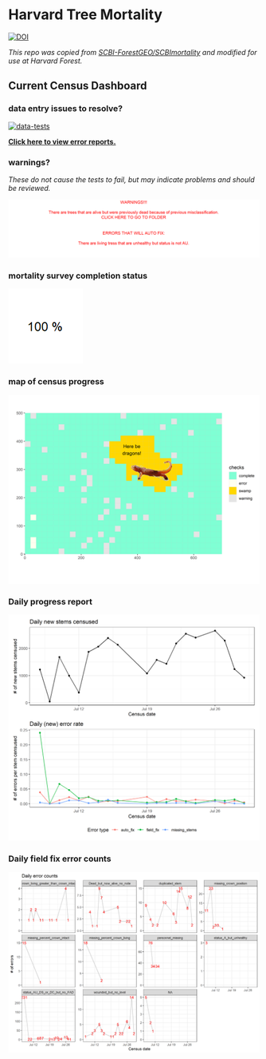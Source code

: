 # Harvard Tree Mortality 

[![DOI](https://zenodo.org/badge/383525380.svg)](https://zenodo.org/badge/latestdoi/383525380)

*This repo was copied from [SCBI-ForestGEO/SCBImortality](https://github.com/SCBI-ForestGEO/SCBImortality) and modified for use at Harvard Forest.*

## Current Census Dashboard

### data entry issues to resolve?
[![data-tests](https://github.com/SCBI-ForestGEO/HarvardMortality/workflows/data-tests/badge.svg)](https://github.com/SCBI-ForestGEO/HarvardMortality/tree/main/testthat/reports)

**[Click here to view error reports.](https://github.com/SCBI-ForestGEO/HarvardMortality/tree/main/testthat/reports/)**

### warnings? 
*These do not cause the tests to fail, but may indicate problems and should be reviewed.*

[![There_are_no_warnings_:-)](testthat/reports/warnings.png)](https://github.com/SCBI-ForestGEO/HarvardMortality/tree/main/testthat/reports/warnings)


### mortality survey completion status

![percent_completion](testthat/reports/percent_completion.png)

### map of census progress

![map_of_completion](testthat/reports/map_of_error_and_warnings.png) 

### Daily progress report

![daily_progress](testthat/reports/daily_progress.png)

### Daily field fix error counts

![daily_field_fix_error_counts](testthat/reports/daily_field_fix_error_counts.png)
